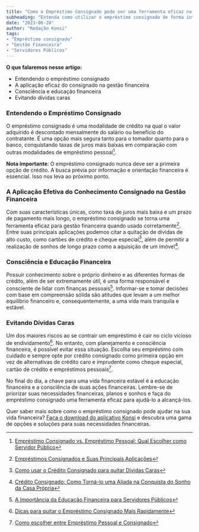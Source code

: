 ```yaml
---
title: "Como o Empréstimo Consignado pode ser uma ferramenta eficaz na gestão financeira para Servidores Públicos"
subheading: "Entenda como utilizar o empréstimo consignado de forma inteligente e estratégica para manter suas finanças sob controle."
date: "2023-06-28"
author: "Redação Konsi"
tags:
- "Empréstimo consignado"
- "Gestão Financeira"
- "Servidores Públicos"
---
```


**O que falaremos nesse artigo:**
- Entendendo o empréstimo consignado
- A aplicação eficaz do consignado na gestão financeira
- Consciência e educação financeira
- Evitando dívidas caras

### Entendendo o Empréstimo Consignado

O empréstimo consignado é uma modalidade de crédito na qual o valor adquirido é descontado mensalmente do salário ou benefício do contratante. É uma opção mais segura tanto para o tomador quanto para o banco, conquistando taxas de juros mais baixas em comparação com outras modalidades de empréstimo pessoal[^1^].

**Nota importante**: O empréstimo consignado nunca deve ser a primeira opção de crédito. A busca prévia por informação e orientação financeira é essencial. Isso nos leva ao próximo ponto.
[^1^]: [Empréstimo Consignado vs. Empréstimo Pessoal: Qual Escolher como Servidor Público](/emprstimo-consignado-vs-emprstimo-pessoal-qual-escolher-como-servidor-pblico.md)

### A Aplicação Efetiva do Conhecimento Consignado na Gestão Financeira

Com suas características únicas, como taxa de juros mais baixa e um prazo de pagamento mais longo, o empréstimo consignado se torna uma ferramenta eficaz para gestão financeira quando usado corretamente[^2^]. Entre suas principais aplicações podemos citar a quitação de dívidas de alto custo, como cartões de crédito e cheque especial[^3^], além de permitir a realização de sonhos de longo prazo como a aquisição de um imóvel[^4^].

[^2^]: [Empréstimos Consignados e Suas Principais Aplicações](/emprstimos-consignados-e-suas-principais-aplicaes.md)
[^3^]: [Como usar o Crédito Consignado para quitar Dívidas Caras](/como-usar-o-crdito-consignado-para-quitar-dvidas-caras.md)
[^4^]: [Crédito Consignado: Como Torná-lo uma Aliada na Conquista do Sonho da Casa Própria](/crdito-consignado-saiba-como-torn-lo-uma-aliada-na-conquista-do-sonho-da-casa-prpria.md)

### Consciência e Educação Financeira

Possuir conhecimento sobre o próprio dinheiro e as diferentes formas de crédito, além de ser extremamente útil, é uma forma responsável e consciente de lidar com finanças pessoais[^5^]. Informar-se e tomar decisões com base em compreensão sólida são atitudes que levam a um melhor equilíbrio financeiro e, consequentemente, a uma vida mais tranquila e estável.

[^5^]: [A Importância da Educação Financeira para Servidores Públicos](/a-importncia-da-educao-financeira-para-servidores-pblicos-e-como-implement-la-em-sua-vida.md)

### Evitando Dívidas Caras

Um dos maiores riscos ao se contrair um empréstimo é cair no ciclo vicioso de endividamento[^6^]. No entanto, com planejamento e consciência financeira, é possível evitar essa situação. Escolha seu empréstimo com cuidado e sempre opte por crédito consignado como primeira opção em vez de alternativas de crédito caro e imprudente como cheque especial, cartão de crédito e empréstimos pessoais[^7^].

[^6^]: [Dicas para quitar o Empréstimo Consignado Mais Rapidamente](/dicas-para-quitar-o-emprstimo-consignado-mais-rapidamente.md)
[^7^]: [Como escolher entre Empréstimo Pessoal e Consignado](/como-escolher-entre-emprstimo-pessoal-e-consignado-guia-para-servidores-pblicos.md)

No final do dia, a chave para uma vida financeira estável é a educação financeira e a consciência de suas ações financeiras. Lembre-se de priorizar suas necessidades financeiras, planos e sonhos e faça do empréstimo consignado uma ferramenta eficaz para ajudá-lo a alcançá-los.

Quer saber mais sobre como o empréstimo consignado pode ajudar na sua vida financeira? [Faça o download do aplicativo Konsi](www.konsi.com.br/download) e descubra uma gama de opções e soluções para suas necessidades financeiras.